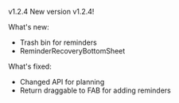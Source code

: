 v1.2.4
New version v1.2.4!

What's new:

- Trash bin for reminders
- ReminderRecoveryBottomSheet

What's fixed:

- Changed API for planning
- Return draggable to FAB for adding reminders
